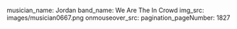 musician_name: Jordan
band_name: We Are The In Crowd
img_src: images/musician0667.png
onmouseover_src: 
pagination_pageNumber: 1827